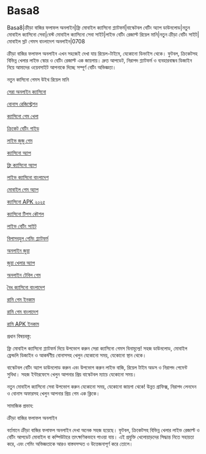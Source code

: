 # Basa8
Basa8|ক্রীড়া বাজির ফলাফল অনলাইন|ফ্রি মোবাইল ক্যাসিনো প্ল্যাটফর্ম|বাস্কেটবল বেটিং অ্যাপ ডাউনলোড|নতুন মোবাইল ক্যাসিনো সেবা|বেস্ট মোবাইল ক্যাসিনো সেবা সাইট|লাইভ বেটিং রেজাল্ট রিয়েল মানি|নতুন ক্রীড়া বেটিং সাইট|মোবাইল স্লট গেমস বাংলাদেশ অনলাইন|0708

ক্রীড়া বাজির ফলাফল অনলাইন এখন সহজেই দেখা যায় রিয়েল-টাইমে, যেকোনো ডিভাইস থেকে। ফুটবল, ক্রিকেটসহ বিভিন্ন খেলার লাইভ স্কোর ও বেটিং রেজাল্ট এক জায়গায়। দ্রুত আপডেট, নিরাপদ প্ল্যাটফর্ম ও ব্যবহারবান্ধব ডিজাইন নিয়ে আমাদের ওয়েবসাইট আপনাকে দিচ্ছে সম্পূর্ণ বেটিং অভিজ্ঞতা।

নতুন কাসিনো গেমস উইথ রিয়েল মানি

<a href="https://basa12wap.com/">সেরা অনলাইন ক্যাসিনো</a>

<a href="https://basa12now.com/">বোনাস রেজিস্ট্রেশন</a>

<a href="https://basa12now.net/">ক্যাসিনো গেম খেলা</a>

<a href="https://basa12pro.com/">ক্রিকেট বেটিং গাইড</a>

<a href="https://basa12pro.net/">লাইভ জুজু গেম</a>

<a href="https://basa12vip.net/">ক্যাসিনো অ্যাপ</a>

<a href="https://basa12us.net/">ফ্রি ক্যাসিনো অ্যাপ</a>

<a href="https://basa12vip.com/">লাইভ ক্যাসিনো বাংলাদেশ</a>

<a href="https://basa12us.com/">মোবাইল গেম অ্যাপ</a>

<a href="https://basa13pc.com/">ক্যাসিনো APK ২০২৫</a>

<a href="https://basa13pc.net/">ক্যাসিনো টিপস কৌশল</a>

<a href="https://basa13live.com/">লাইভ বেটিং সাইট</a>

<a href="https://basa13live.net/">বিলাসবহুল গেমিং প্ল্যাটফর্ম</a>

<a href="https://basa13uk.com/">অনলাইন জুয়া</a>

<a href="https://basa13uk.net/">জুয়া খেলার অ্যাপ</a>

<a href="https://basa13hub.com/">অনলাইন টেবিল গেম</a>

<a href="https://basa13hub.net/">বৈধ ক্যাসিনো বাংলাদেশ</a>

<a href="https://basa13sx.com/">রামি গেম ইনকাম</a>

<a href="https://basa13sx.net/">রামি গেম বাংলাদেশ</a>

<a href="https://basa13wap.net/">রামি APK ইনকাম</a>

প্রধান বিষয়বস্তু:

ফ্রি মোবাইল ক্যাসিনো প্ল্যাটফর্ম দিয়ে উপভোগ করুন সেরা ক্যাসিনো গেমস বিনামূল্যে! সহজ ডাউনলোড, মোবাইল ফ্রেন্ডলি ডিজাইন ও আকর্ষণীয় বোনাসসহ খেলুন যেকোনো সময়, যেকোনো স্থান থেকে।

বাস্কেটবল বেটিং অ্যাপ ডাউনলোড করুন এবং উপভোগ করুন লাইভ বাজি, রিয়েল টাইম অডস ও নিরাপদ পেমেন্ট সুবিধা। সহজ ইন্টারফেসে খেলুন আপনার প্রিয় বাস্কেটবল ম্যাচে যেকোনো সময়।

নতুন মোবাইল ক্যাসিনো সেবা উপভোগ করুন যেকোনো সময়, যেকোনো জায়গা থেকে! উন্নত গ্রাফিক্স, নিরাপদ লেনদেন ও বোনাস অফারসহ খেলুন আপনার প্রিয় গেম এক ক্লিকে।

সামাজিক প্রভাব:

ক্রীড়া বাজির ফলাফল অনলাইন

বর্তমানে ক্রীড়া বাজির ফলাফল অনলাইন দেখা অনেক সহজ হয়েছে। ফুটবল, ক্রিকেটসহ বিভিন্ন খেলার লাইভ রেজাল্ট ও বেটিং আপডেট মোবাইল বা কম্পিউটারে তাৎক্ষণিকভাবে পাওয়া যায়। এই প্রযুক্তি খেলোয়াড়দের সিদ্ধান্ত নিতে সহায়তা করে, এবং গেমিং অভিজ্ঞতাকে আরও বাস্তবসম্মত ও উত্তেজনাপূর্ণ করে তোলে।
